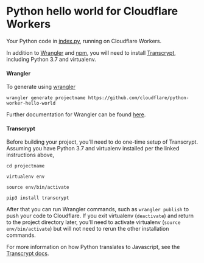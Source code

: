 # Python hello world for Cloudflare Workers

Your Python code in [index.py](https://github.com/cloudflare/python-worker-hello-world/blob/master/index.py), running on Cloudflare Workers.

In addition to [Wrangler](https://github.com/cloudflare/wrangler) and [npm](https://www.npmjs.com/get-npm), you will need to install [Transcrypt](http://www.transcrypt.org/docs/html/installation_use.html), including Python 3.7 and virtualenv.

#### Wrangler

To generate using [wrangler](https://github.com/cloudflare/wrangler)

```
wrangler generate projectname https://github.com/cloudflare/python-worker-hello-world
```

Further documentation for Wrangler can be found [here](https://developers.cloudflare.com/workers/tooling/wrangler).

#### Transcrypt

Before building your project, you'll need to do one-time setup of Transcrypt.  Assuming you have Python 3.7 and virtualenv installed per the linked instructions above,

```
cd projectname

virtualenv env

source env/bin/activate

pip3 install transcrypt
```

After that you can run Wrangler commands, such as `wrangler publish` to push your code to Cloudflare.  If you exit virtualenv (`deactivate`) and return to the project directory later, you'll need to activate virtualenv (`source env/bin/activate`) but will not need to rerun the other installation commands.

For more information on how Python translates to Javascript, see the [Transcrypt docs](http://www.transcrypt.org/documentation).
